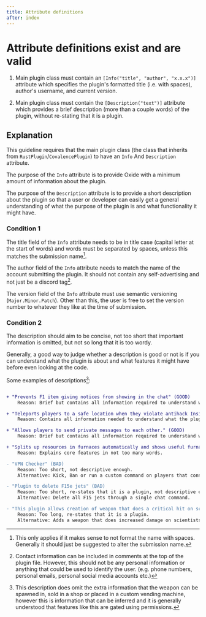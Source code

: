```yaml
---
title: Attribute definitions
after: index
---
```


# Attribute definitions exist and are valid

1. Main plugin class must contain an `[Info("title", "author", "x.x.x")]` attribute which specifies the plugin's formatted title (i.e. with spaces), author's username, and current version.

2. Main plugin class must contain the `[Description("text")]` attribute which provides a brief description (more than a couple words) of the plugin, without re-stating that it is a plugin.

## Explanation

This guideline requires that the main plugin class (the class that inherits from `RustPlugin`/`CovalencePlugin`) to have an `Info` And `Description` attribute.

The purpose of the `Info` attribute is to provide Oxide with a minimum amount of information about the plugin.

The purpose of the `Description` attribute is to provide a short description about the plugin so that a user or developer can easily get a general understanding of what the purpose of the plugin is and what functionality it might have.

### Condition 1

The title field of the `Info` attribute needs to be in title case (capital letter at the start of words) and words must be separated by spaces, unless this matches the submission name[^1].

The author field of the `Info` attribute needs to match the name of the account submitting the plugin. It should not contain any self-advertising and not just be a discord tag[^2].

The version field of the `Info` attribute must use semantic versioning (`Major.Minor.Patch`). Other than this, the user is free to set the version number to whatever they like at the time of submission.

### Condition 2

The description should aim to be concise, not too short that important information is omitted, but not so long that it is too wordy.

Generally, a good way to judge whether a description is good or not is if you can understand what the plugin is about and what features it might have before even looking at the code.

Some examples of descriptions[^3]:

```diff

+ "Prevents F1 item giving notices from showing in the chat" (GOOD)
    Reason: Brief but contains all information required to understand what the plugin does.

+ "Teleports players to a safe location when they violate antihack InsideTerrain." (GOOD)
    Reason: Contains all information needed to understand what the plugin does and when/why it does this.

+ "Allows players to send private messages to each other." (GOOD)
    Reason: Brief but contains all information required to understand what the plugin does. Other features can be inferred or found in the documentation.

+ "Splits up resources in furnaces automatically and shows useful furnace information" (GOOD)
    Reason: Explains core features in not too many words.

- "VPN Checker" (BAD)
    Reason: Too short, not descriptive enough.
    Alternative: Kick, Ban or run a custom command on players that connect using a VPN.

- "Plugin to delete F15e jets" (BAD)
    Reason: Too short, re-states that it is a plugin, not descriptive enough.
    Alternative: Delete all F15 jets through a single chat command.

- "This plugin allows creation of weapon that does a critical hit on scientists. Those with permissions can spawn the weapon, to sell in a shop or put in a customize vending machine." (BAD)
    Reason: Too long, re-states that it is a plugin.
    Alternative: Adds a weapon that does increased damage on scientists.
```

[^1]: This only applies if it makes sense to not format the name with spaces. Generally it should just be suggested to alter the submission name.

[^2]: Contact information can be included in comments at the top of the plugin file. However, this should not be any personal information or anything that could be used to identify the user. (e.g. phone numbers, personal emails, personal social media accounts etc.)

[^3]: This description does omit the extra information that the weapon can be spawned in, sold in a shop or placed in a custom vending machine, however this is information that can be inferred and it is generally understood that features like this are gated using permissions.
